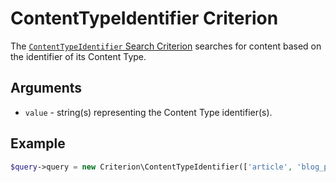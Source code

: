 # ContentTypeIdentifier Criterion

The [`ContentTypeIdentifier` Search Criterion](https://github.com/ezsystems/ezpublish-kernel/blob/v7.5.6/eZ/Publish/API/Repository/Values/Content/Query/Criterion/ContentTypeIdentifier.php)
searches for content based on the identifier of its Content Type.

## Arguments

- `value` - string(s) representing the Content Type identifier(s).

## Example

``` php
$query->query = new Criterion\ContentTypeIdentifier(['article', 'blog_post']);
```
